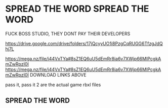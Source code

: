 # SPREAD THE WORD SPREAD THE WORD
FUCK BOSS STUDIO, THEY DONT PAY THEIR DEVELOPERS

https://drive.google.com/drive/folders/17jQcyyUO1i8PzgCqRUGG6TfzgJdQhj7L

 
https://mega.nz/file/i44VxTYa#8sZ1EQ6uU5dEmRr8ia6v7XWjp66MIPcgkAmZwRpzI0I
https://mega.nz/file/i44VxTYa#8sZ1EQ6uU5dEmRr8ia6v7XWjp66MIPcgkAmZwRpzI0I
DOWNLOAD LINKS ABOVE

pass it, pass it 2 are the actual game rbxl files
## SPREAD THE WORD
